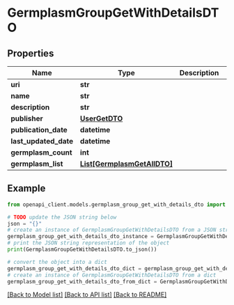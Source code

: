 # GermplasmGroupGetWithDetailsDTO


## Properties

Name | Type | Description | Notes
------------ | ------------- | ------------- | -------------
**uri** | **str** |  | [optional] 
**name** | **str** |  | [optional] 
**description** | **str** |  | [optional] 
**publisher** | [**UserGetDTO**](UserGetDTO.md) |  | [optional] 
**publication_date** | **datetime** |  | [optional] 
**last_updated_date** | **datetime** |  | [optional] 
**germplasm_count** | **int** |  | [optional] 
**germplasm_list** | [**List[GermplasmGetAllDTO]**](GermplasmGetAllDTO.md) |  | [optional] 

## Example

```python
from openapi_client.models.germplasm_group_get_with_details_dto import GermplasmGroupGetWithDetailsDTO

# TODO update the JSON string below
json = "{}"
# create an instance of GermplasmGroupGetWithDetailsDTO from a JSON string
germplasm_group_get_with_details_dto_instance = GermplasmGroupGetWithDetailsDTO.from_json(json)
# print the JSON string representation of the object
print(GermplasmGroupGetWithDetailsDTO.to_json())

# convert the object into a dict
germplasm_group_get_with_details_dto_dict = germplasm_group_get_with_details_dto_instance.to_dict()
# create an instance of GermplasmGroupGetWithDetailsDTO from a dict
germplasm_group_get_with_details_dto_from_dict = GermplasmGroupGetWithDetailsDTO.from_dict(germplasm_group_get_with_details_dto_dict)
```
[[Back to Model list]](../README.md#documentation-for-models) [[Back to API list]](../README.md#documentation-for-api-endpoints) [[Back to README]](../README.md)


